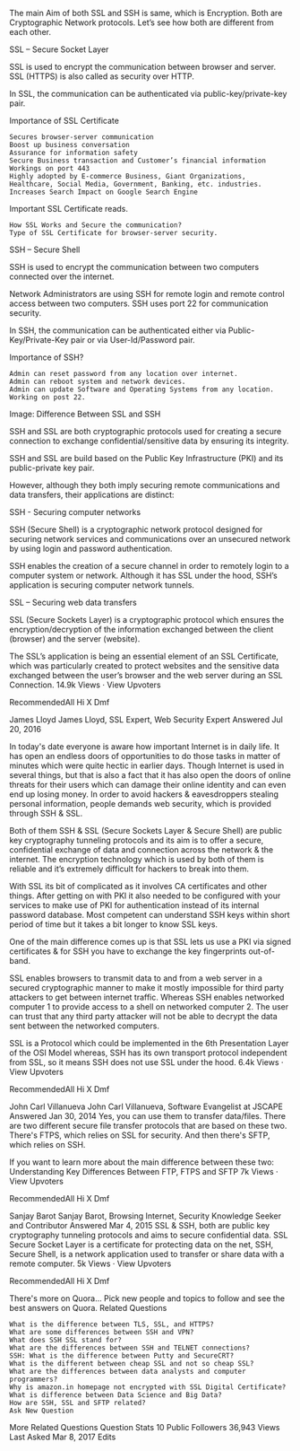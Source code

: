 The main Aim of both SSL and SSH is same, which is Encryption. Both are Cryptographic Network protocols. Let’s see how both are different from each other.

SSL – Secure Socket Layer

SSL is used to encrypt the communication between browser and server. SSL (HTTPS) is also called as security over HTTP.

In SSL, the communication can be authenticated via public-key/private-key pair.

Importance of SSL Certificate

    Secures browser-server communication
    Boost up business conversation
    Assurance for information safety
    Secure Business transaction and Customer’s financial information
    Workings on port 443
    Highly adopted by E-commerce Business, Giant Organizations, Healthcare, Social Media, Government, Banking, etc. industries.
    Increases Search Impact on Google Search Engine

Important SSL Certificate reads.

    How SSL Works and Secure the communication?
    Type of SSL Certificate for browser-server security.

SSH – Secure Shell

SSH is used to encrypt the communication between two computers connected over the internet.

Network Administrators are using SSH for remote login and remote control access between two computers. SSH uses port 22 for communication security.

In SSH, the communication can be authenticated either via Public-Key/Private-Key pair or via User-Id/Password pair.

Importance of SSH?

    Admin can reset password from any location over internet.
    Admin can reboot system and network devices.
    Admin can update Software and Operating Systems from any location.
    Working on post 22.

Image: Difference Between SSL and SSH


SSH and SSL are both cryptographic protocols used for creating a secure connection to exchange confidential/sensitive data by ensuring its integrity.

SSH and SSL are build based on the Public Key Infrastructure (PKI) and its public-private key pair.

However, although they both imply securing remote communications and data transfers, their applications are distinct:

SSH - Securing computer networks

SSH (Secure Shell) is a cryptographic network protocol designed for securing network services and communications over an unsecured network by using login and password authentication.

SSH enables the creation of a secure channel in order to remotely login to a computer system or network. Although it has SSL under the hood, SSH’s application is securing computer network tunnels.

SSL – Securing web data transfers

SSL (Secure Sockets Layer) is a cryptographic protocol which ensures the encryption/decryption of the information exchanged between the client (browser) and the server (website).

The SSL’s application is being an essential element of an SSL Certificate, which was particularly created to protect websites and the sensitive data exchanged between the user’s browser and the web server during an SSL Connection.
14.9k Views · View Upvoters
 
RecommendedAll
Hi X Dmf

James Lloyd
James Lloyd, SSL Expert, Web Security Expert
Answered Jul 20, 2016

In today's date everyone is aware how important Internet is in daily life. It has open an endless doors of opportunities to do those tasks in matter of minutes which were quite hectic in earlier days. Though Internet is used in several things, but that is also a fact that it has also open the doors of online threats for their users which can damage their online identity and can even end up losing money. In order to avoid hackers & eavesdroppers stealing personal information, people demands web security, which is provided through SSH & SSL.

Both of them SSH & SSL (Secure Sockets Layer & Secure Shell) are public key cryptography tunneling protocols and its aim is to offer a secure, confidential exchange of data and connection across the network & the internet. The encryption technology which is used by both of them is reliable and it’s extremely difficult for hackers to break into them.

With SSL its bit of complicated as it involves CA certificates and other things. After getting on with PKI it also needed to be configured with your services to make use of PKI for authentication instead of its internal password database. Most competent can understand SSH keys within short period of time but it takes a bit longer to know SSL keys.

One of the main difference comes up is that SSL lets us use a PKI via signed certificates & for SSH you have to exchange the key fingerprints out-of-band.

SSL enables browsers to transmit data to and from a web server in a secured cryptographic manner to make it mostly impossible for third party attackers to get between internet traffic. Whereas SSH enables networked computer 1 to provide access to a shell on networked computer 2. The user can trust that any third party attacker will not be able to decrypt the data sent between the networked computers.

SSL is a Protocol which could be implemented in the 6th Presentation Layer of the OSI Model whereas, SSH has its own transport protocol independent from SSL, so it means SSH does not use SSL under the hood.
6.4k Views · View Upvoters
 
RecommendedAll
Hi X Dmf

John Carl Villanueva
John Carl Villanueva, Software Evangelist at JSCAPE
Answered Jan 30, 2014
Yes, you can use them to transfer data/files. There are two different secure file transfer protocols that are based on these two. There's FTPS, which relies on SSL for security. And then there's SFTP, which relies on SSH.

If you want to learn more about the main difference between these two: Understanding Key Differences Between FTP, FTPS and SFTP
7k Views · View Upvoters
 
RecommendedAll
Hi X Dmf

Sanjay Barot
Sanjay Barot, Browsing Internet, Security Knowledge Seeker and Contributor
Answered Mar 4, 2015
SSL & SSH, both are public key cryptography tunneling protocols and aims to secure confidential data. SSL Secure Socket Layer is a certificate for protecting data on the net, SSH, Secure Shell, is a network application used to transfer or share data with a remote computer.
5k Views · View Upvoters
 
RecommendedAll
Hi X Dmf

There's more on Quora...
Pick new people and topics to follow and see the best answers on Quora.
Related Questions

    What is the difference between TLS, SSL, and HTTPS?
    What are some differences between SSH and VPN?
    What does SSH SSL stand for?
    What are the differences between SSH and TELNET connections?
    SSH: What is the difference between Putty and SecureCRT?
    What is the different between cheap SSL and not so cheap SSL?
    What are the differences between data analysts and computer programmers?
    Why is amazon.in homepage not encrypted with SSL Digital Certificate?
    What is difference between Data Science and Big Data?
    How are SSH, SSL and SFTP related?
    Ask New Question

More Related Questions
Question Stats
10 Public Followers
36,943 Views
Last Asked Mar 8, 2017
Edits
